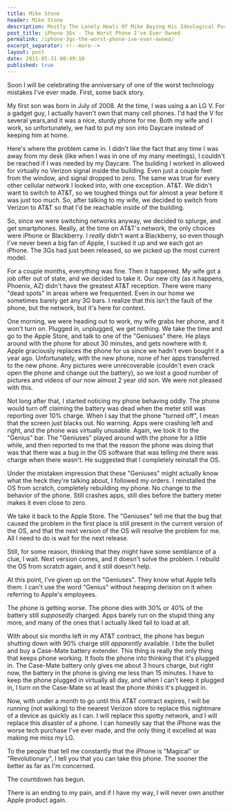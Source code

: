 ```yaml
---
title: Mike Stone
header: Mike Stone
description: Mostly The Lonely Howls Of Mike Baying His Ideological Purity At The Moon
post_title: iPhone 3Gs - The Worst Phone I've Ever Owned
permalink: /iphone-3gs-the-worst-phone-ive-ever-owned/
excerpt_separator: <!--more-->
layout: post
date: 2011-05-31 08:49:10
published: true
---
```



Soon I will be celebrating the anniversary of one of the worst technology mistakes I've ever made. First, some back story.

<!--more-->

My first son was born in July of 2008. At the time, I was using a an LG V. For a gadget guy, I actually haven't own that many cell phones. I'd had the V for several years,and it was a nice, sturdy phone for me. Both my wife and I work, so unfortunately, we had to put my son into Daycare instead of keeping him at home.

Here's where the problem came in. I didn't like the fact that any time I was away from my desk (like when I was in one of my many meetings), I couldn't be reached if I was needed by my Daycare. The building I worked in allowed for virtually no Verizon signal inside the building. Even just a couple feet from the window, and signal dropped to zero. The same was true for every other cellular network I looked into, with one exception. AT&T. We didn't want to switch to AT&T, so we toughed things out for almost a year before it was just too much. So, after talking to my wife, we decided to switch from Verizon to AT&T so that I'd be reachable inside of the building.

So, since we were switching networks anyway, we decided to splurge, and get smartphones. Really, at the time on AT&T's network, the only choices were iPhone or Blackberry. I _really_ didn't want a Blackberry, so even though I've never been a big fan of Apple, I sucked it up and we each got an iPhone. The 3Gs had just been released, so we picked up the most current model.

For a couple months, everything was fine. Then it happened. My wife got a job offer out of state, and we decided to take it. Our new city (as it happens, Phoenix, AZ) didn't have the greatest AT&T reception. There were many "dead spots" in areas where we frequented. Even in our home we sometimes barely get any 3G bars. I realize that this isn't the fault of the phone, but the network, but it's here for context.

One morning, we were heading out to work, my wife grabs her phone, and it won't turn on. Plugged in, unplugged, we get nothing. We take the time and go to the Apple Store, and talk to one of the "Geniuses" there. He plays around with the phone for about 30 minutes, and gets nowhere with it. Apple graciously replaces the phone for us since we hadn't even bought it a year ago. Unfortunately, with the new phone, none of her apps transferred to the new phone. Any pictures were unrecoverable (couldn't even crack open the phone and change out the battery), so we lost a good number of pictures and videos of our now almost 2 year old son. We were not pleased with this.

Not long after that, I started noticing my phone behaving oddly. The phone would turn off claiming the battery was dead when the meter still was reporting over 10% charge. When I say that the phone "turned off", I mean that the screen just blacks out. No warning. Apps were crashing left and right, and the phone was virtually unusable. Again, we took it to the "Genius" bar. The "Geniuses" played around with the phone for a little while, and then reported to me that the reason the phone was doing that was that there was a bug in the OS software that was telling me there was charge when there wasn't. He suggested that I completely reinstall the OS.

Under the mistaken impression that these "Geniuses" might actually know what the heck they're talking about, I followed my orders. I reinstalled the OS from scratch, completely rebuilding my phone. No change to the behavior of the phone. Still crashes apps, still dies before the battery meter makes it even close to zero.

We take it back to the Apple Store. The "Geniuses" tell me that the bug that caused the problem in the first place is still present in the current version of the OS, and that the next version of the OS will resolve the problem for me. All I need to do is wait for the next release.

Still, for some reason, thinking that they might have some semblance of a clue, I wait. Next version comes, and it doesn't solve the problem. I rebuild the OS from scratch again, and it still doesn't help.

At this point, I've given up on the "Geniuses". They know what Apple tells them. I can't use the word "Genius" without heaping derision on it when referring to Apple's employees.

The phone is getting worse. The phone dies with 30% or 40% of the battery still _supposedly_ charged. Apps barely run on the stupid thing any more, and many of the ones that I actually liked fail to load at all.

With about six months left in my AT&T contract, the phone has begun shutting down with 90% charge still _apparently_ available. I bite the bullet and buy a Case-Mate battery extender. This thing is really the only thing that keeps phone working. It fools the phone into thinking that it's plugged in. The Case-Mate battery only gives me about 3 hours charge, but right now, the battery in the phone is giving me less than 15 minutes. I have to keep the phone plugged in virtually all day, and when I can't keep it plugged in, I turn on the Case-Mate so at least the phone _thinks_ it's plugged in.

Now, with under a month to go until this AT&T contract expires, I will be running (not walking) to the nearest Verizon store to replace this nightmare of a device as quickly as I can. I will replace this spotty network, and I will replace this disaster of a phone. I can honestly say that the iPhone was the worse tech purchase I've ever made, and the only thing it excelled at was making me miss my LG.

To the people that tell me constantly that the iPhone is "Magical" or "Revolutionary", I tell you that you can take this phone. The sooner the better as far as I'm concerned.

The countdown has begun.

There is an ending to my pain, and if I have my way, I will never own another Apple product again.

